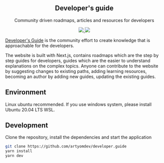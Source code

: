 <p align="center">
  <h2 align="center">Developer's guide</h2>
  <p align="center">Community driven roadmaps, articles and resources for developers<p>
  <p align="center">
    <a href="https://developerguide.herokuapp.com/guides">
    	<img src="https://img.shields.io/badge/-Guides-0a0a0a.svg?style=flat&colorA=0a0a0a" />
    </a>
    <a href="https://developerguide.herokuapp.com/roadmaps">
    	<img src="https://img.shields.io/badge/-Roadmaps-0a0a0a.svg?style=flat&colorA=0a0a0a" />
    </a>
  </p>
</p>

[Developer's Guide](https://developerguide.herokuapp.com) is the community effort to create knowledge that is approachable for the developers. 

The website is built with Next.js, contains roadmaps which are the step by step guides for developers, guides which are the easier to understand explanations on the complex topics. Anyone can contribute to the website by suggesting changes to existing paths, adding learning resources, becoming an author by adding new guides, updating the existing guides.

## Environment

Linux ubuntu recommended.
If you use windows system, please install Ubuntu 20.04 LTS WSL.

## Development

Clone the repository, install the dependencies and start the application

```bash
git clone https://github.com/artyomdev/developer.guide
yarn install
yarn dev
```


